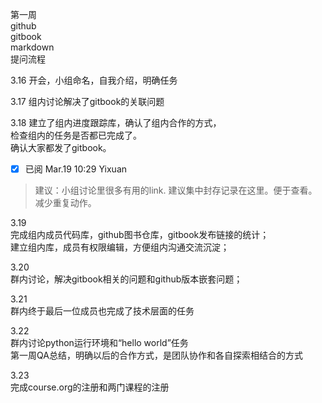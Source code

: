 第一周  
github  
gitbook  
markdown   
提问流程

3.16 开会，小组命名，自我介绍，明确任务  

3.17 组内讨论解决了gitbook的关联问题  

3.18 建立了组内进度跟踪库，确认了组内合作的方式，  
     检查组内的任务是否都已完成了。  
     确认大家都发了gitbook。

- [x] 已阅 Mar.19 10:29 Yixuan

> 建议：小组讨论里很多有用的link. 建议集中封存记录在这里。便于查看。减少重复动作。

3.19  
   完成组内成员代码库，github图书仓库，gitbook发布链接的统计；    
   建立组内库，成员有权限编辑，方便组内沟通交流沉淀；  
   
3.20  
   群内讨论，解决gitbook相关的问题和github版本嵌套问题；  
   
3.21  
   群内终于最后一位成员也完成了技术层面的任务  
   
3.22   
    群内讨论python运行环境和“hello world”任务    
    第一周QA总结，明确以后的合作方式，是团队协作和各自探索相结合的方式 
     
3.23  
    完成course.org的注册和两门课程的注册
   
   
